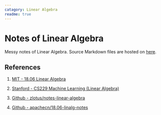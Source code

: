 ```yaml
---
catagory: Linear Algebra
readme: true
---
```


# Notes of Linear Algebra

Messy notes of Linear Algebra. Source Markdown files are hosted on [here](https://github.com/Renovamen/what-if/tree/master/math/linear-algebra).



## References

1. [MIT - 18.06 Linear Algebra](http://open.163.com/special/opencourse/daishu.html)

2. [Stanford - CS229 Machine Learning (Linear Algebra)](http://cs229.stanford.edu/summer2019/cs229-linalg.pdf)

3. [Github - zlotus/notes-linear-algebra](https://github.com/zlotus/notes-linear-algebra)

4. [Github - apachecn/18.06-linalg-notes](https://github.com/apachecn/18.06-linalg-notes)
